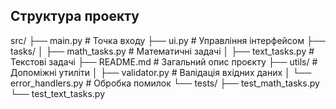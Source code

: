 

## Структура проекту

src/
├── main.py                  # Точка входу
├── ui.py                    # Управління інтерфейсом
├── tasks/
│   ├── math_tasks.py         # Математичні задачі
│   ├── text_tasks.py         # Текстові задачі
├── README.md                # Загальний опис проєкту
├── utils/                # Допоміжні утиліти
│   ├── validator.py      # Валідація вхідних даних
│   └── error_handlers.py # Обробка помилок
└── tests/
    ├── test_math_tasks.py
    └── test_text_tasks.py
